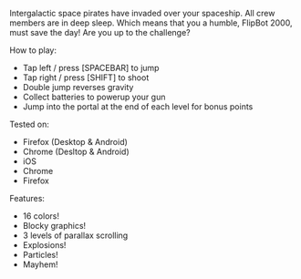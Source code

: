 Intergalactic space pirates have invaded over your spaceship. 
All crew members are in deep sleep. Which means that you a humble, FlipBot 2000,
must save the day! Are you up to the challenge?

How to play:
- Tap left / press [SPACEBAR] to jump
- Tap right / press [SHIFT] to shoot
- Double jump reverses gravity
- Collect batteries to powerup your gun
- Jump into the portal at the end of each level for bonus points

Tested on:
- Firefox (Desktop & Android)
- Chrome (Desltop & Android)
- iOS
- Chrome
- Firefox

Features:
- 16 colors!
- Blocky graphics!
- 3 levels of parallax scrolling
- Explosions!
- Particles!
- Mayhem!